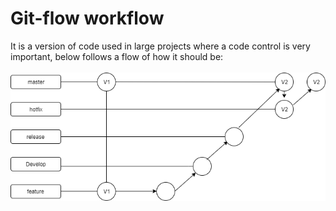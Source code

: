 # Git-flow workflow
It is a version of code used in large projects where a code control is very important, below follows a flow of how it should be:<br /><br />
![alt text](https://github.com/dev-felipe/gitflow-workflow/blob/master/imgs-flowcharts/gitflow-workflow1.png)
